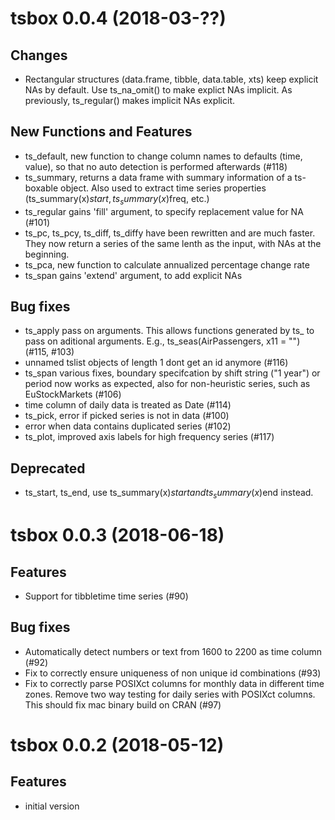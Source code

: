 # tsbox 0.0.4 (2018-03-??)

## Changes

- Rectangular structures (data.frame, tibble, data.table, xts) keep explicit NAs
  by default. Use ts_na_omit() to make explict NAs implicit. As previously,
  ts_regular() makes implicit NAs explicit.


## New Functions and Features

- ts_default, new function to change column names to defaults (time, value), so
  that no auto detection is performed afterwards (#118)
- ts_summary, returns a data frame with summary information of a ts-boxable
  object. Also used to extract time series properties (ts_summary(x)$start,
  ts_summary(x)$freq, etc.)
- ts_regular gains 'fill' argument, to specify replacement value for NA (#101)
- ts_pc, ts_pcy, ts_diff, ts_diffy have been rewritten and are much faster. They
  now return a series of the same lenth as the input, with NAs at the beginning.
- ts_pca, new function to calculate annualized percentage change rate
- ts_span gains 'extend' argument, to add explicit NAs


## Bug fixes

- ts_apply pass on arguments. This allows functions generated by ts_ to pass on
  aditional arguments. E.g., ts_seas(AirPassengers, x11 = "") (#115, #103)
- unnamed tslist objects of length 1 dont get an id anymore (#116)
- ts_span various fixes, boundary specifcation by shift string ("1 year")
  or period now works as expected, also for non-heuristic series, such as
  EuStockMarkets (#106)
- time column of daily data is treated as Date (#114)
- ts_pick, error if picked series is not in data (#100)
- error when data contains duplicated series (#102)
- ts_plot, improved axis labels for high frequency series (#117)


## Deprecated

- ts_start, ts_end, use ts_summary(x)$start and ts_summary(x)$end instead.

# tsbox 0.0.3 (2018-06-18)

## Features

- Support for tibbletime time series (#90)

## Bug fixes

- Automatically detect numbers or text from 1600 to 2200 as time column (#92)
- Fix to correctly ensure uniqueness of non unique id combinations (#93)
- Fix to correctly parse POSIXct columns for monthly data in different time
  zones. Remove two way testing for daily series with POSIXct columns. This
  should fix mac binary build on CRAN (#97)

# tsbox 0.0.2 (2018-05-12)

## Features

- initial version


